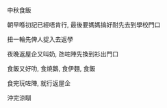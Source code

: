 中秋食飯

朝早喺初記已經唔肯行, 最後要媽媽搞好耐先去到學校門口

扭一輪先俾人捉入去返學

夜晚返屋企又叫奶, 氹咗陣先換到衫出門口

食飯又好叻, 食燒鵝, 食伊麵, 食飯

食完玩咗陣, 就行返屋企

沖完涼瞓
